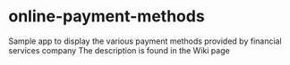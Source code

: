 # online-payment-methods
Sample app to display the various payment methods provided by financial services company
The description is found in the Wiki page

